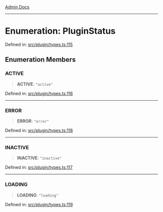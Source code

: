 [Admin Docs](/)

***

# Enumeration: PluginStatus

Defined in: [src/plugin/types.ts:115](https://github.com/Sourya07/talawa-api/blob/61a1911602b2f0aac7635e08ae2918f4f768e8ff/src/plugin/types.ts#L115)

## Enumeration Members

### ACTIVE

> **ACTIVE**: `"active"`

Defined in: [src/plugin/types.ts:116](https://github.com/Sourya07/talawa-api/blob/61a1911602b2f0aac7635e08ae2918f4f768e8ff/src/plugin/types.ts#L116)

***

### ERROR

> **ERROR**: `"error"`

Defined in: [src/plugin/types.ts:118](https://github.com/Sourya07/talawa-api/blob/61a1911602b2f0aac7635e08ae2918f4f768e8ff/src/plugin/types.ts#L118)

***

### INACTIVE

> **INACTIVE**: `"inactive"`

Defined in: [src/plugin/types.ts:117](https://github.com/Sourya07/talawa-api/blob/61a1911602b2f0aac7635e08ae2918f4f768e8ff/src/plugin/types.ts#L117)

***

### LOADING

> **LOADING**: `"loading"`

Defined in: [src/plugin/types.ts:119](https://github.com/Sourya07/talawa-api/blob/61a1911602b2f0aac7635e08ae2918f4f768e8ff/src/plugin/types.ts#L119)
